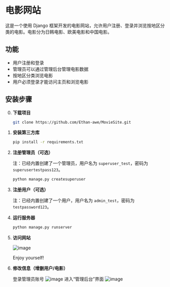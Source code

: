 # 电影网站

这是一个使用 Django 框架开发的电影网站，允许用户注册、登录并浏览按地区分类的电影。电影分为日韩电影、欧美电影和中国电影。

## 功能

- 用户注册和登录
- 管理员可以通过管理后台管理电影数据
- 按地区分类浏览电影
- 用户必须登录才能访问主页和浏览电影

## 安装步骤
0. **下载项目**

    ```bash
    git clone https://github.com/Ethan-awe/MovieSite.git
    ```
    
1. **安装第三方库**

    ```bash
    pip install -r requirements.txt
    ```

2. **注册管理员（可选）**

    注：已经内置创建了一个管理员，用户名为 `superuser_test`，密码为 `superusertestpass123`。

    ```bash
    python manage.py createsuperuser
    ```

3. **注册用户（可选）**

    注：已经内置创建了一个用户，用户名为 `admin_test`，密码为 `testpassword123`。

4. **运行服务器**

    ```bash
    python manage.py runserver
    ```

5. **访问网站**

    ![image](https://github.com/Ethan-awe/MovieSite/assets/140080063/6117d689-7cb9-4fbb-9c75-e4e0efb6634d)

    Enjoy yourself!

6. **修改信息（增删用户/电影）**
   
    登录管理员账号
   ![image](https://github.com/Ethan-awe/MovieSite/assets/140080063/8cc8ac3c-ea8c-49e6-a391-08b22b52e73f)
   进入“管理后台”界面
   ![image](https://github.com/Ethan-awe/MovieSite/assets/140080063/b0837b64-d72a-43f3-b8a9-bff69d566033)

